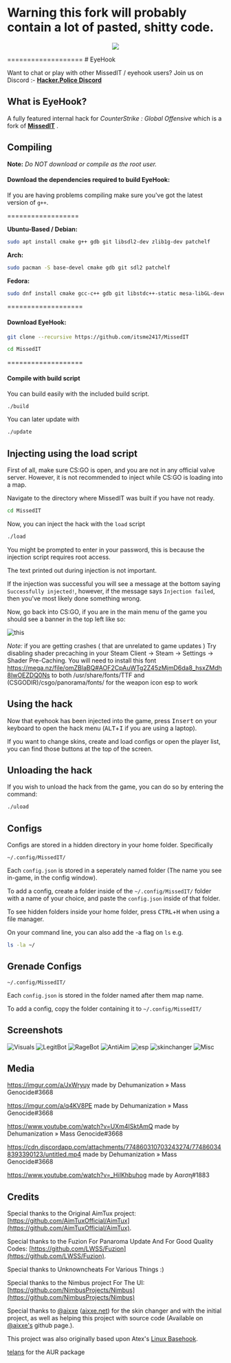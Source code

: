 Warning
 this fork will probably contain a lot of pasted, shitty code.
===================
<p align="center">
<img src="./Pictures/missedit.png">
</p>
===================
# EyeHook

Want to chat or play with other MissedIT / eyehook users? Join us on Discord :- <a href = https://discord.gg/PDtg8hd><b>Hacker.Police Discord</b></a>


## What is EyeHook?

A fully featured internal hack for *CounterStrike : Global Offensive* which is a fork of <a href = https://github.com/HackerPolice/MissedIT><b>MissedIT</b></a>
.

## Compiling

**Note:** _Do NOT download or compile as the root user._

#### Download the dependencies required to build EyeHook:

If you are having problems compiling make sure you've got the latest version of `g++`.

==================

__Ubuntu-Based / Debian:__
```bash
sudo apt install cmake g++ gdb git libsdl2-dev zlib1g-dev patchelf
```
__Arch:__
```bash
sudo pacman -S base-devel cmake gdb git sdl2 patchelf
```
__Fedora:__
```bash
sudo dnf install cmake gcc-c++ gdb git libstdc++-static mesa-libGL-devel SDL2-devel zlib-devel libX11-devel patchelf
```

===================

#### Download EyeHook:

```bash
git clone --recursive https://github.com/itsme2417/MissedIT
```

```bash
cd MissedIT
```

===================

#### Compile with build script

You can build easily with the included build script.
```bash
./build
```

You can later update with 
```bash
./update
```


## Injecting using the load script

First of all, make sure CS:GO is open, and you are not in any official valve server. However, it is not recommended to inject while CS:GO is loading into a map. 

Navigate to the directory where MissedIT was built if you have not ready.
```bash
cd MissedIT
```

Now, you can inject the hack with the `load` script
```bash
./load
```

You might be prompted to enter in your password, this is because the injection script requires root access.

The text printed out during injection is not important. 

If the injection was successful you will see a message at the bottom saying `Successfully injected!`, however, if the message says `Injection failed`, then you've most likely done something wrong.

Now, go back into CS:GO, if you are in the main menu of the game you should see a banner in the top left like so:

![this](Pictures/mainmenu-ss.png)

*Note:* if you are getting crashes ( that are unrelated to game updates ) Try disabling shader precaching in your Steam Client -> Steam -> Settings -> Shader Pre-Caching. 
You will need to install this font https://mega.nz/file/omZBlaBQ#AOF2CpAuWTg2Z45zMjmD6da8_hsxZMdh8IwOEZDQ0Ns to both /usr/share/fonts/TTF and (CSGODIR)/csgo/panorama/fonts/ for the weapon icon esp to work

## Using the hack

Now that eyehook has been injected into the game, press <kbd>Insert</kbd> on your keyboard to open the hack menu (<kbd>ALT</kbd>+<kbd>I</kbd> if you are using a laptop).

If you want to change skins, create and load configs or open the player list, you can find those buttons at the top of the screen.


## Unloading the hack

If you wish to unload the hack from the game, you can do so by entering the command:
```bash
./uload
```

## Configs

Configs are stored in a hidden directory in your home folder. Specifically 
```
~/.config/MissedIT/
```

Each `config.json` is stored in a seperately named folder (The name you see in-game, in the config window). 

To add a config, create a folder inside of the `~/.config/MissedIT/` folder with a name of your choice, and paste the `config.json` inside of that folder.

To see hidden folders inside your home folder, press <kbd>CTRL</kbd>+<kbd>H</kbd> when using a file manager.

On your command line, you can also add the -a flag on `ls` e.g.
```bash
ls -la ~/
```


## Grenade Configs

```
~/.config/MissedIT/
```

Each `config.json` is stored in the folder named after them map name.

To add a config, copy the folder containing it to `~/.config/MissedIT/`


## Screenshots

![Visuals](Pictures/visuals.png)
![LegitBot](Pictures/legitbot.png)
![RageBot](Pictures/ragebot.png)
![AntiAim](Pictures/antiaim.png)
![esp](Pictures/visualstab.png)
![skinchanger](Pictures/skinchanger.png)
![Misc](Pictures/misc.png)

## Media
https://imgur.com/a/JxWryuy made by Dehumanization » Mass Genocide#3668

https://imgur.com/a/q4KV8PE made by Dehumanization » Mass Genocide#3668

https://www.youtube.com/watch?v=UXm4ISktAmQ made by Dehumanization » Mass Genocide#3668

https://cdn.discordapp.com/attachments/774860310703243274/774860348393390123/untitled.mp4 made by Dehumanization » Mass Genocide#3668

https://www.youtube.com/watch?v=_HiIKhbuhog made by Aαɾσɳ#1883

## Credits

Special thanks to the Original AimTux project: [https://github.com/AimTuxOfficial/AimTux](https://github.com/AimTuxOfficial/AimTux).

Special thanks to the Fuzion For Panaroma Update And For Good Quality Codes: [https://github.com/LWSS/Fuzion](https://github.com/LWSS/Fuzion).

Special thanks to Unknowncheats For Various Things :)

Special thanks to the Nimbus project For The UI: [https://github.com/NimbusProjects/Nimbus](https://github.com/NimbusProjects/Nimbus)

Special thanks to [@aixxe](http://www.github.com/aixxe/) ([aixxe.net](http://www.aixxe.net)) for the skin changer and with the initial project, as well as helping this project with source code (Available on [@aixxe's](http://www.github.com/aixxe/) github page.).

This project was also originally based upon Atex's [Linux Basehook](http://unknowncheats.me/forum/counterstrike-global-offensive/181878-linux-basehook.html).

[telans](https://github.com/telans) for the AUR package
